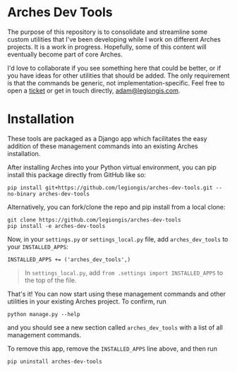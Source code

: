 # Arches Dev Tools

The purpose of this repository is to consolidate and streamline some custom utilities that I've been developing while I work on different Arches projects. It is a work in progress. Hopefully, some of this content will eventually become part of core Arches.

I'd love to collaborate if you see something here that could be better, or if you have ideas for other utilities that should be added. The only requirement is that the commands be generic, not implementation-specific. Feel free to open a [ticket](https://github.com/legiongis/arches-dev-tools/issues) or get in touch directly, adam@legiongis.com.

# Installation

These tools are packaged as a Django app which facilitates the easy addition of these management commands into an existing Arches installation.

After installing Arches into your Python virtual environment, you can pip install this package directly from GitHub like so:

```
pip install git+https://github.com/legiongis/arches-dev-tools.git --no-binary arches-dev-tools
```

Alternatively, you can fork/clone the repo and pip install from a local clone:

```
git clone https://github.com/legiongis/arches-dev-tools
pip install -e arches-dev-tools
```

Now, in your `settings.py` or `settings_local.py` file, add `arches_dev_tools` to your `INSTALLED_APPS`:

```
INSTALLED_APPS += ('arches_dev_tools',)
```

> In `settings_local.py`, add `from .settings import INSTALLED_APPS` to the top of the file.

That's it! You can now start using these management commands and other utilities in your existing Arches project. To confirm, run

```
python manage.py --help
```

and you should see a new section called `arches_dev_tools` with a list of all management commands.

To remove this app, remove the `INSTALLED_APPS` line above, and then run

```
pip uninstall arches-dev-tools
```
